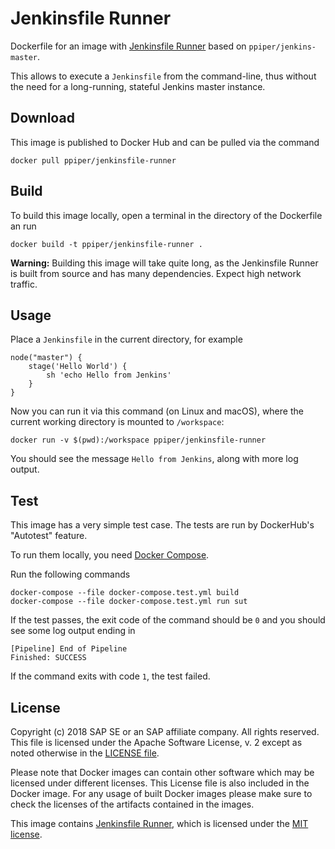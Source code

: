 # Jenkinsfile Runner

Dockerfile for an image with [Jenkinsfile Runner](https://github.com/jenkinsci/jenkinsfile-runner) based on `ppiper/jenkins-master`.

This allows to execute a `Jenkinsfile` from the command-line, thus without the need for a long-running, stateful Jenkins master instance.

## Download

This image is published to Docker Hub and can be pulled via the command

```
docker pull ppiper/jenkinsfile-runner
```

## Build

To build this image locally, open a terminal in the directory of the Dockerfile an run

```
docker build -t ppiper/jenkinsfile-runner .
```

**Warning:** Building this image will take quite long, as the Jenkinsfile Runner is built from source and has many dependencies.
Expect high network traffic.

## Usage

Place a `Jenkinsfile` in the current directory, for example

```
node("master") {
    stage('Hello World') {
        sh 'echo Hello from Jenkins'
    }
}
```

Now you can run it via this command (on Linux and macOS), where the current working directory is mounted to `/workspace`:

```
docker run -v $(pwd):/workspace ppiper/jenkinsfile-runner
```

You should see the message `Hello from Jenkins`, along with more log output.

## Test

This image has a very simple test case.
The tests are run by DockerHub's "Autotest" feature.

To run them locally, you need [Docker Compose](https://docs.docker.com/compose/).

Run the following commands

```shell
docker-compose --file docker-compose.test.yml build
docker-compose --file docker-compose.test.yml run sut
```

If the test passes, the exit code of the command should be `0` and you should see some log output ending in 

```
[Pipeline] End of Pipeline
Finished: SUCCESS
```

If the command exits with code `1`, the test failed.

## License

Copyright (c) 2018 SAP SE or an SAP affiliate company. All rights reserved.
This file is licensed under the Apache Software License, v. 2 except as noted
otherwise in the [LICENSE file](https://github.com/SAP/devops-docker-cx-server/blob/master/LICENSE).

Please note that Docker images can contain other software which may be licensed under different licenses. This License file is also included in the Docker image. For any usage of built Docker images please make sure to check the licenses of the artifacts contained in the images.

This image contains [Jenkinsfile Runner](https://github.com/jenkinsci/jenkinsfile-runner), which is licensed under the [MIT license](https://github.com/jenkinsci/jenkinsfile-runner/blob/9f41f51b6dc320b9dd5c0fa6d81f179518597d37/pom.xml#L43).
